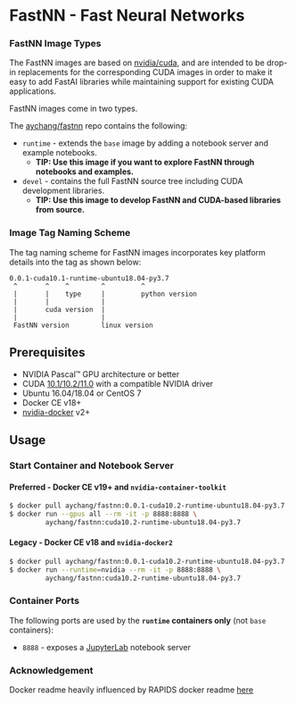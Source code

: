 # FastNN - Fast Neural Networks

### FastNN Image Types

The FastNN images are based on [nvidia/cuda](https://hub.docker.com/r/nvidia/cuda), and are intended to be drop-in replacements for the corresponding CUDA
images in order to make it easy to add FastAI libraries while maintaining support for existing CUDA applications.

FastNN images come in two types.

The [aychang/fastnn](https://hub.docker.com/r/aychang/fastnn/tags) repo contains the following:
- `runtime` - extends the `base` image by adding a notebook server and example notebooks.
  - **TIP: Use this image if you want to explore FastNN through notebooks and examples.**
- `devel` - contains the full FastNN source tree including CUDA development libraries.
  - **TIP: Use this image to develop FastNN and CUDA-based libraries from source.**

### Image Tag Naming Scheme

The tag naming scheme for FastNN images incorporates key platform details into the tag as shown below:
```
0.0.1-cuda10.1-runtime-ubuntu18.04-py3.7
 ^       ^    ^        ^         ^
 |       |    type     |         python version
 |       |             |
 |       cuda version  |
 |                     |
 FastNN version        linux version
```

## Prerequisites

* NVIDIA Pascal™ GPU architecture or better
* CUDA [10.1/10.2/11.0](https://developer.nvidia.com/cuda-downloads) with a compatible NVIDIA driver
* Ubuntu 16.04/18.04 or CentOS 7
* Docker CE v18+
* [nvidia-docker](https://github.com/nvidia/nvidia-docker/wiki/Installation-(version-2.0)) v2+

## Usage

### Start Container and Notebook Server

#### Preferred - Docker CE v19+ and `nvidia-container-toolkit`
```bash
$ docker pull aychang/fastnn:0.0.1-cuda10.2-runtime-ubuntu18.04-py3.7
$ docker run --gpus all --rm -it -p 8888:8888 \
         aychang/fastnn:cuda10.2-runtime-ubuntu18.04-py3.7
```

#### Legacy - Docker CE v18 and `nvidia-docker2`
```bash
$ docker pull aychang/fastnn:0.0.1-cuda10.2-runtime-ubuntu18.04-py3.7
$ docker run --runtime=nvidia --rm -it -p 8888:8888 \
         aychang/fastnn:cuda10.2-runtime-ubuntu18.04-py3.7
```

### Container Ports

The following ports are used by the **`runtime` containers only** (not `base` containers):

- `8888` - exposes a [JupyterLab](https://jupyterlab.readthedocs.io/en/stable/) notebook server

### Acknowledgement

Docker readme heavily influenced by RAPIDS docker readme [here](https://github.com/rapidsai/docker/blob/branch-0.17/dockerhub-readme/Dockerhub_rapidsai.md)